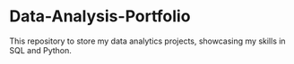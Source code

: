 # Data-Analysis-Portfolio
This repository to store my data analytics projects, showcasing my skills in SQL and Python.
